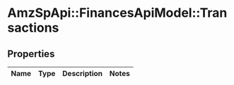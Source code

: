 # AmzSpApi::FinancesApiModel::Transactions

## Properties
Name | Type | Description | Notes
------------ | ------------- | ------------- | -------------

